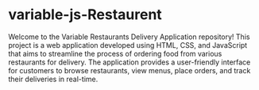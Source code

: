 # variable-js-Restaurent
Welcome to the Variable Restaurants Delivery Application repository! This project is a web application developed using HTML, CSS, and JavaScript that aims to streamline the process of ordering food from various restaurants for delivery. The application provides a user-friendly interface for customers to browse restaurants, view menus, place orders, and track their deliveries in real-time.
